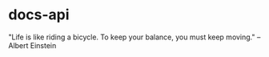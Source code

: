 # docs-api
"Life is like riding a bicycle. To keep your balance, you must keep moving." – Albert Einstein
